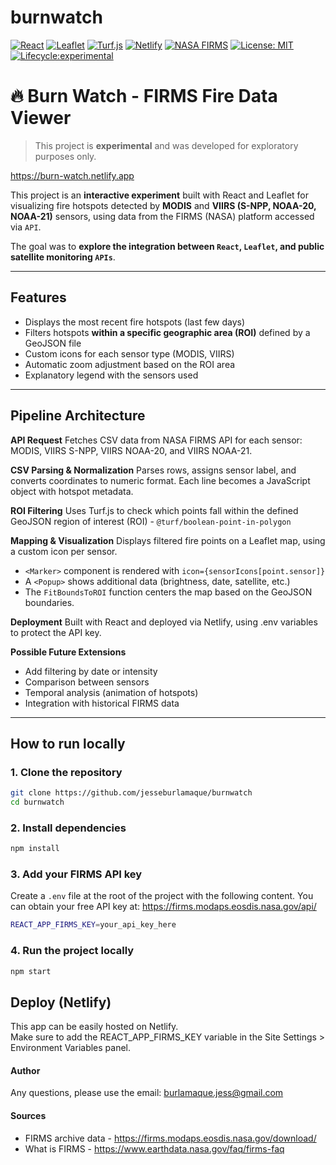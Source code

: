 # burnwatch

[![React](https://img.shields.io/badge/React-18.2.0-blue)](https://reactjs.org/)
[![Leaflet](https://img.shields.io/badge/Leaflet-1.9.4-brightgreen)](https://leafletjs.com/)
[![Turf.js](https://img.shields.io/badge/Turf.js-geospatial-yellow)](https://turfjs.org/)
[![Netlify](https://img.shields.io/badge/Deployed%20on-Netlify-orange)](https://www.netlify.com/)
[![NASA FIRMS](https://img.shields.io/badge/Data%20Source-NASA%20FIRMS-red)](https://firms.modaps.eosdis.nasa.gov/)
[![License: MIT](https://img.shields.io/badge/license-MIT-blue)](https://opensource.org/licenses/MIT)
[![Lifecycle:experimental](https://img.shields.io/badge/lifecycle-experimental-orange.svg)](https://lifecycle.r-lib.org/articles/stages.html#experimental)


# 🔥 Burn Watch - FIRMS Fire Data Viewer
> This project is **experimental** and was developed for exploratory purposes only.

https://burn-watch.netlify.app

This project is an **interactive experiment** built with React and Leaflet for visualizing fire hotspots detected by **MODIS** and **VIIRS (S-NPP, NOAA-20, NOAA-21)** sensors, using data from the FIRMS (NASA) platform accessed via `API`.

The goal was to **explore the integration between `React`, `Leaflet`, and public satellite monitoring `APIs`**.

---

## Features

- Displays the most recent fire hotspots (last few days)
- Filters hotspots **within a specific geographic area (ROI)** defined by a GeoJSON file
- Custom icons for each sensor type (MODIS, VIIRS)
- Automatic zoom adjustment based on the ROI area
- Explanatory legend with the sensors used

---
## Pipeline Architecture
**API Request**
Fetches CSV data from NASA FIRMS API for each sensor: MODIS, VIIRS S-NPP, VIIRS NOAA-20, and VIIRS NOAA-21.

**CSV Parsing & Normalization**
Parses rows, assigns sensor label, and converts coordinates to numeric format. Each line becomes a JavaScript object with hotspot metadata.

**ROI Filtering**
Uses Turf.js to check which points fall within the defined GeoJSON region of interest (ROI) - `@turf/boolean-point-in-polygon`

**Mapping & Visualization**
Displays filtered fire points on a Leaflet map, using a custom icon per sensor.
- `<Marker>` component is rendered with `icon={sensorIcons[point.sensor]}`
- A `<Popup>` shows additional data (brightness, date, satellite, etc.)
- The `FitBoundsToROI` function centers the map based on the GeoJSON boundaries.

**Deployment**
Built with React and deployed via Netlify, using .env variables to protect the API key.

**Possible Future Extensions**
- Add filtering by date or intensity
- Comparison between sensors
- Temporal analysis (animation of hotspots)
- Integration with historical FIRMS data

---

## How to run locally

### 1. Clone the repository

```bash
git clone https://github.com/jesseburlamaque/burnwatch
cd burnwatch
```

### 2. Install dependencies

```bash
npm install
```

### 3. Add your FIRMS API key

Create a `.env` file at the root of the project with the following content. You can obtain your free API key at: https://firms.modaps.eosdis.nasa.gov/api/

```bash
REACT_APP_FIRMS_KEY=your_api_key_here
```

### 4. Run the project locally

```bash
npm start
```

## Deploy (Netlify)

This app can be easily hosted on Netlify.  
Make sure to add the REACT_APP_FIRMS_KEY variable in the Site Settings > Environment Variables panel.

#### Author
Any questions, please use the email: burlamaque.jess@gmail.com

#### Sources
- FIRMS archive data - https://firms.modaps.eosdis.nasa.gov/download/
- What is FIRMS - https://www.earthdata.nasa.gov/faq/firms-faq

